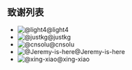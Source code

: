 致谢列表
---

* ![@light4](https://avatars1.githubusercontent.com/u/1318472?v=3&s=50)@light4
* ![@justkg](https://avatars1.githubusercontent.com/u/10934208?v=3&s=50)@justkg 
* ![@cnsolu](https://avatars1.githubusercontent.com/u/20360447?v=3&s=50)@cnsolu
* ![@Jeremy-is-here](https://avatars1.githubusercontent.com/u/24566441?v=3&s=50)@Jeremy-is-here
* ![@xing-xiao](https://avatars1.githubusercontent.com/u/6908090?v=3&s=50)@xing-xiao
